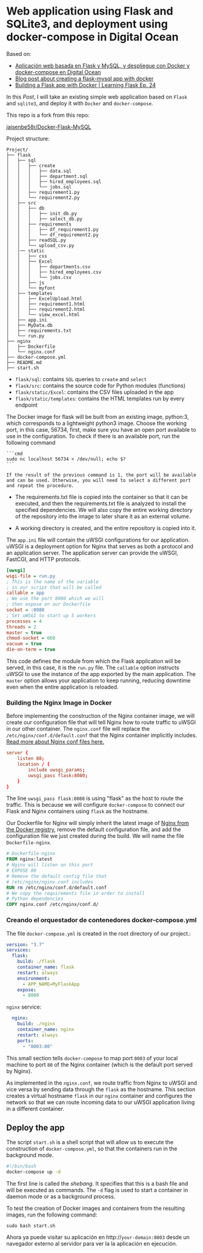 # Web application using Flask and SQLite3, and deployment using docker-compose in Digital Ocean

Based on:
- [Aplicación web basada en Flask y MySQL, y despliegue con Docker y docker-compose en Digital Ocean](https://jaimesendraberenguer.medium.com/aplicaci%C3%B3n-web-basada-en-flask-y-mysql-y-despliegue-con-docker-y-docker-compose-en-digital-ocean-4754a400d4e3)
- [Blog post about creating a flask-mysql app with docker](https://stavshamir.github.io/python/dockerizing-a-flask-mysql-app-with-docker-compose/)
- [Building a Flask app with Docker | Learning Flask Ep. 24](https://pythonise.com/series/learning-flask/building-a-flask-app-with-docker-compose)

In this _Post_, I will take an existing simple web application based on ```Flask``` and ```sqlite3```, and deploy it with ```Docker``` and ```docker-compose```.

This repo is a fork from this repo: 

[jaisenbe58r/Docker-Flask-MySQL](https://github.com/jaisenbe58r/Docker-Flask-MySQL)

Project structure:
```
Project/
├── flask
│   ├── sql
│   │   ├── create
│   │   │   ├── data.sql
│   │   │   ├── department.sql
│   │   │   ├── hired_employees.sql
│   │   │   └── jobs.sql
│   │   ├── requirement1.py
│   │   └── requirement2.py
│   ├── src
│   │   ├── db
│   │   │   ├── init_db.py
│   │   │   ├── select_db.py
│   │   ├── requirements
│   │   │   ├── df_requirement1.py
│   │   │   └── df_requirement2.py
│   │   ├── readSQL.py
│   │   └── upload_csv.py
│   │── static
│   │   ├── css
│   │   ├── Excel
│   │   │   ├── departments.csv
│   │   │   ├── hired_employees.csv
│   │   │   └── jobs.csv
│   │   ├── js
│   │   └── myfont
│   ├── templates
│   │   ├── ExcelUpload.html
│   │   ├── requirement1.html
│   │   ├── requirement2.html
│   │   └── view_excel.html
│   ├── app.ini
│   ├── MyData.db
│   ├── requirements.txt
│   └── run.py
├── nginx
│   ├── Dockerfile
│   └── nginx.conf
├── docker-compose.yml
├── README.md
├── start.sh
```

- ```flask/sql```: contains `SQL` queries to `create` and `select`
- ```flask/src```: contains the source code for Python modules (functions)
- ```flask/static/Excel```: contains the CSV files uploaded in the app
- ```flask/static/templates```: contains the HTML templates run by every endpoint

The Docker image for flask will be built from an existing image, python:3, which corresponds to a lightweight python3 image. Choose the working port, in this case, 56734, first, make sure you have an open port available to use in the configuration. To check if there is an available port, run the following command

    ```cmd
    sudo nc localhost 56734 < /dev/null; echo $?
    ```

    If the result of the previous command is 1, the port will be available and can be used. Otherwise, you will need to select a different port and repeat the procedure.

- The requirements.txt file is copied into the container so that it can be executed, and then the requirements.txt file is analyzed to install the specified dependencies. We will also copy the entire working directory of the repository into the image to later share it as an external volume.

- A working directory is created, and the entire repository is copied into it.

The ```app.ini``` file will contain the uWSGI configurations for our application. uWSGI is a deployment option for Nginx that serves as both a protocol and an application server. The application server can provide the uWSGI, FastCGI, and HTTP protocols.


```ini
[uwsgi]
wsgi-file = run.py
; This is the name of the variable
; in our script that will be called
callable = app
; We use the port 8080 which we will
; then expose on our Dockerfile
socket = :8080
; Set uWSGI to start up 5 workers
processes = 4
threads = 2
master = true
chmod-socket = 660
vacuum = true
die-on-term = true
```

This code defines the module from which the Flask application will be served, in this case, it is the ```run.py``` file. The ```callable``` option instructs uWSGI to use the instance of the app exported by the main application. The ```master``` option allows your application to keep running, reducing downtime even when the entire application is reloaded.

### Building the Nginx Image in Docker

Before implementing the construction of the Nginx container image, we will create our configuration file that will tell Nginx how to route traffic to uWSGI in our other container. The ```nginx.conf``` file will replace the ```/etc/nginx/conf.d/default.conf``` that the Nginx container implicitly includes. [Read more about Nginx conf files here.](http://nginx.org/en/docs/beginners_guide.html)

```conf
server {
    listen 80;
    location / {
        include uwsgi_params;
        uwsgi_pass flask:8080;
    }
}
```

The line ```uwsgi_pass flask:8080``` is using "flask" as the host to route the traffic. This is because we will configure ```docker-compose``` to connect our Flask and Nginx containers using ```flask``` as the hostname.

Our Dockerfile for Nginx will simply inherit the latest image of [Nginx from the Docker registry](https://hub.docker.com/_/nginx/), remove the default configuration file, and add the configuration file we just created during the build. We will name the file ```Dockerfile-nginx```.

```Dockerfile
# Dockerfile-nginx
FROM nginx:latest
# Nginx will listen on this port
# EXPOSE 80
# Remove the default config file that
# /etc/nginx/nginx.conf includes
RUN rm /etc/nginx/conf.d/default.conf
# We copy the requirements file in order to install
# Python dependencies
COPY nginx.conf /etc/nginx/conf.d/
```

### Creando el orquestador de contenedores docker-compose.yml

The file ```docker-compose.yml``` is created in the root directory of our project.:

```yml
version: "3.7"
services:
  flask:
    build: ./flask
    container_name: flask
    restart: always
    environment:
      - APP_NAME=MyFlaskApp
    expose:
      - 8080
```

```nginx``` service:

```yml
  nginx:
    build: ./nginx
    container_name: nginx
    restart: always
    ports:
      - "8003:80"
```

This small section tells ```docker-compose``` to map port ```8003``` of your local machine to port ```80``` of the Nginx container (which is the default port served by Nginx).

As implemented in the ```nginx.conf```, we route traffic from Nginx to uWSGI and vice versa by sending data through the ```flask``` as the hostname. This section creates a virtual hostname ```flask``` in our ```nginx``` container and configures the network so that we can route incoming data to our uWSGI application living in a different container.


## Deploy the app


The script ```start.sh``` is a shell script that will allow us to execute the construction of ```docker-compose.yml```, so that the containers run in the background mode.

```bash
#!/bin/bash
docker-compose up -d
```

The first line is called the _shebang_. It specifies that this is a bash file and will be executed as commands. The ```-d``` flag is used to start a container in daemon mode or as a background process.

To test the creation of Docker images and containers from the resulting images, run the following command:

```shell
sudo bash start.sh
```

Ahora ya puede visitar su aplicación en http://```your-domain:8003``` desde un navegador externo al servidor para ver la la aplicación en ejecución.
